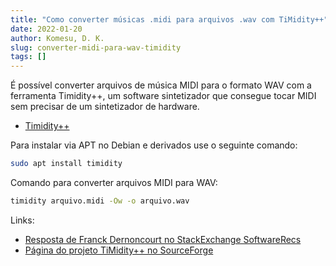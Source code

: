 ```yaml
---
title: "Como converter músicas .midi para arquivos .wav com TiMidity++"
date: 2022-01-20
author: Komesu, D. K.
slug: converter-midi-para-wav-timidity
tags: []
---
```


É possível converter arquivos de música MIDI para o formato WAV com a ferramenta Timidity++, um software sintetizador que consegue tocar MIDI sem precisar de um sintetizador de hardware.

<!--more-->

- [Timidity++](https://sourceforge.net/projects/timidity/)

Para instalar via APT no Debian e derivados use o seguinte comando:

```sh
sudo apt install timidity
```

Comando para converter arquivos MIDI para WAV:

```sh
timidity arquivo.midi -Ow -o arquivo.wav
```

Links:

- [Resposta de Franck Dernoncourt no StackExchange SoftwareRecs](https://softwarerecs.stackexchange.com/a/10921)
- [Página do projeto TiMidity++ no SourceForge](http://sourceforge.net/projects/timidity/)
